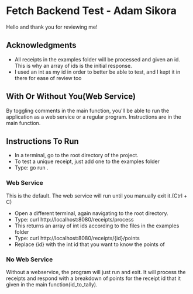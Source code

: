 # Fetch Backend Test - Adam Sikora

Hello and thank you for reviewing me!

## Acknowledgments

* All receipts in the examples folder will be processed and given an id.  This is why an array of ids is the initial response.
* I used an int as my id in order to better be able to test, and I kept it in there for ease of review too

## With Or Without You(Web Service)

By toggling comments in the main function, you'll be able to run the application as a web service or a regular program.  Instructions are in the main function.

## Instructions To Run

* In a terminal, go to the root directory of the project.
* To test a unique receipt, just add one to the examples folder
* Type: go run .

### Web Service

This is the default.  The web service will run until you manually exit it.(Ctrl + C)

* Open a different terminal, again navigating to the root directory.
* Type: curl http://localhost:8080/receipts/process
* This returns an array of int ids according to the files in the examples folder
* Type: curl http://localhost:8080/receipts/{id}/points
* Replace {id} with the int id that you want to know the points of

### No Web Service

Without a webservice, the program will just run and exit.  It will process the receipts and respond with a breakdown of points for the receipt id that it given in the main function(id_to_tally).
